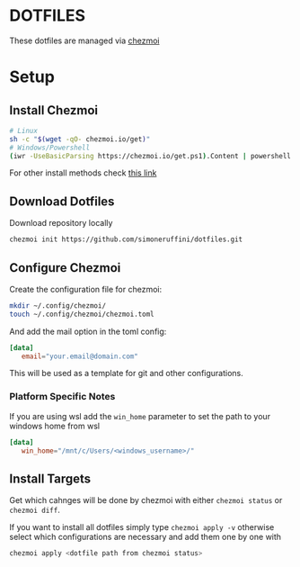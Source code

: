 
# DOTFILES
These dotfiles are managed via [chezmoi](https://github.com/twpayne/chezmoi/)

# Setup
## Install Chezmoi
```sh
# Linux
sh -c "$(wget -qO- chezmoi.io/get)"
# Windows/Powershell
(iwr -UseBasicParsing https://chezmoi.io/get.ps1).Content | powershell -c -
```
For other install methods check [this link](https://www.chezmoi.io/install/)
## Download Dotfiles
Download repository locally
```sh
chezmoi init https://github.com/simoneruffini/dotfiles.git
```
## Configure Chezmoi
Create the configuration file for chezmoi:
```sh
mkdir ~/.config/chezmoi/
touch ~/.config/chezmoi/chezmoi.toml
```
And add the mail option in the toml config:
```toml
[data]
   email="your.email@domain.com"
```
This will be used as a template for git and other configurations.
### Platform Specific Notes
If you are using wsl add the `win_home` parameter to set the path to your windows
home from wsl
```toml
[data]
   win_home="/mnt/c/Users/<windows_username>/"
```

## Install Targets
Get which cahnges will be done by chezmoi with either `chezmoi status` or `chezmoi diff`.

If you want to install all dotfiles simply type `chezmoi apply -v` otherwise
select which configurations are necessary and add them one by one with
```sh
chezmoi apply <dotfile path from chezmoi status>
```

